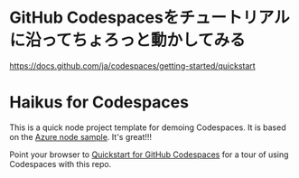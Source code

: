 # GitHub Codespacesをチュートリアルに沿ってちょろっと動かしてみる
https://docs.github.com/ja/codespaces/getting-started/quickstart

# Haikus for Codespaces

This is a quick node project template for demoing Codespaces. It is based on the [Azure node sample](https://github.com/Azure-Samples/nodejs-docs-hello-world). It's great!!!

Point your browser to [Quickstart for GitHub Codespaces](https://docs.github.com/en/codespaces/getting-started/quickstart) for a tour of using Codespaces with this repo.
